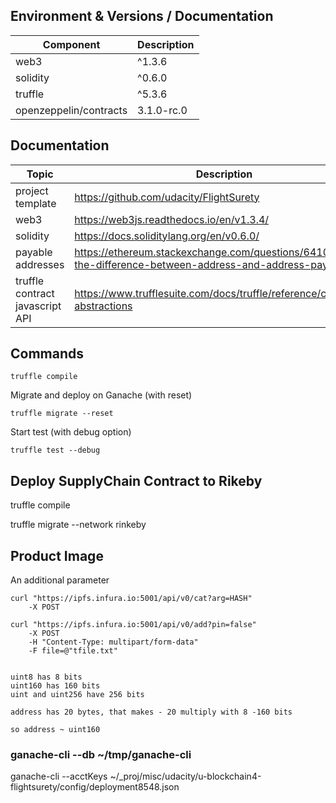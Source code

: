 ## Environment & Versions / Documentation

|Component|Description|
|---|---|
web3 | ^1.3.6
solidity | ^0.6.0
truffle | ^5.3.6
openzeppelin/contracts | 3.1.0-rc.0

## Documentation

|Topic|Description|
|---|---|
project template | https://github.com/udacity/FlightSurety
web3 | https://web3js.readthedocs.io/en/v1.3.4/
solidity |https://docs.soliditylang.org/en/v0.6.0/
payable addresses|https://ethereum.stackexchange.com/questions/64108/whats-the-difference-between-address-and-address-payable
truffle contract javascript API |https://www.trufflesuite.com/docs/truffle/reference/contract-abstractions|

## Commands

`truffle compile`

Migrate and deploy on Ganache (with reset)

`truffle migrate --reset`

Start test (with debug option)

`truffle test --debug`

## Deploy SupplyChain Contract to Rikeby

truffle compile

truffle migrate --network rinkeby

## Product Image

An additional parameter

```
curl "https://ipfs.infura.io:5001/api/v0/cat?arg=HASH"
    -X POST 
```

```
curl "https://ipfs.infura.io:5001/api/v0/add?pin=false" 
    -X POST 
    -H "Content-Type: multipart/form-data"     
    -F file=@"tfile.txt"
```

```

uint8 has 8 bits
uint160 has 160 bits
uint and uint256 have 256 bits

address has 20 bytes, that makes - 20 multiply with 8 -160 bits

so address ~ uint160

```

### ganache-cli --db ~/tmp/ganache-cli

ganache-cli --acctKeys ~/_proj/misc/udacity/u-blockchain4-flightsurety/config/deployment8548.json
